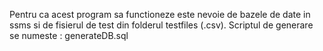 Pentru ca acest program sa functioneze este nevoie de bazele de date in ssms si de fisierul de test din folderul testfiles (.csv).
Scriptul de generare se numeste : generateDB.sql
